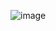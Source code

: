![image](https://github.com/sjha0766/RestFull-API/assets/95129803/38048041-0a0c-420c-b1c2-57279eb54c7f)
